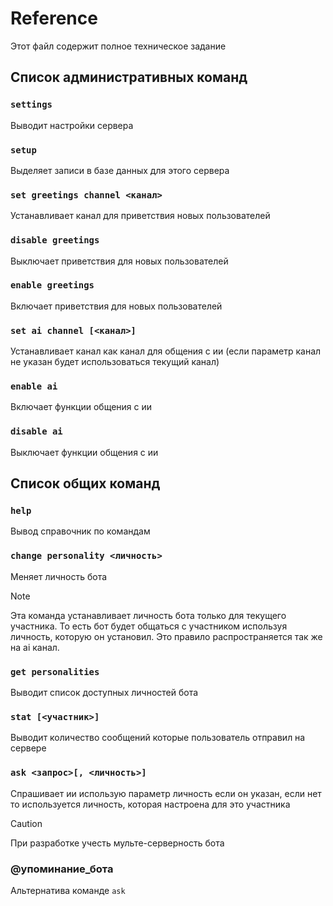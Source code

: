 # Reference

Этот файл содержит полное техническое задание

## Список административных команд

### `settings`

Выводит настройки сервера

### `setup`

Выделяет записи в базе данных для этого сервера

### `set greetings channel <канал>`

Устанавливает канал для приветствия новых пользователей

### `disable greetings`

Выключает приветствия для новых пользователей

### `enable greetings`

Включает приветствия для новых пользователей

### `set ai channel [<канал>]`

Устанавливает канал как канал для общения с ии (если параметр канал не указан будет использоваться текущий канал)

### `enable ai`

Включает функции общения с ии

### `disable ai`

Выключает функции общения с ии

## Список общих команд

### `help`

Вывод справочник по командам

### `change personality <личность>`

Меняет личность бота

> [!NOTE]
> Эта команда устанавливает личность бота только для текущего участника. То есть бот будет общаться с участником используя личность, которую он установил. Это правило распространяется так же на ai канал.

### `get personalities`

Выводит список доступных личностей бота

### `stat [<участник>]`

Выводит количество сообщений которые пользователь отправил на сервере

### `ask <запрос>[, <личность>]`

Спрашивает ии использую параметр личность если он указан, если нет то используется личность, которая настроена для это участника

> [!CAUTION]
> При разработке учесть мульте-серверность бота

### @упоминание_бота

Альтернатива команде `ask`